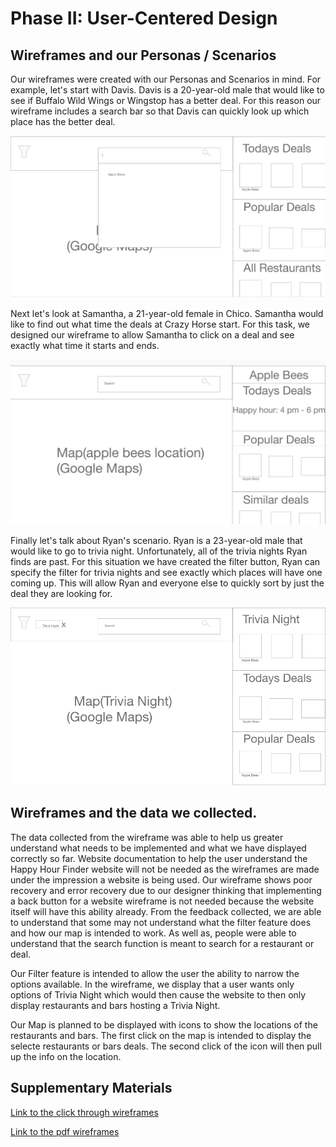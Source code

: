 # Phase II: User-Centered Design

## Wireframes and our Personas / Scenarios

Our wireframes were created with our Personas and Scenarios in mind. For example, let's start with Davis. Davis is a 20-year-old male that would like to see if Buffalo Wild Wings or Wingstop has a better deal. For this reason our wireframe includes a search bar so that Davis can quickly look up which place has the better deal.

![search bar](/design/Search.PNG)

Next let's look at Samantha, a 21-year-old female in Chico. Samantha would like to find out what time the deals at Crazy Horse start. For this task, we designed our wireframe to allow Samantha to click on a deal and see exactly what time it starts and ends.

![deal time](/design/Time.PNG)

Finally let's talk about Ryan's scenario. Ryan is a 23-year-old male that would like to go to trivia night. Unfortunately, all of the trivia nights Ryan finds are past. For this situation we have created the filter button, Ryan can specify the filter for trivia nights and see exactly which places will have one coming up. This will allow Ryan and everyone else to quickly sort by just the deal they are looking for.

![filter](/design/filter.jpg)

## Wireframes and the data we collected.

The data collected from the wireframe was able to help us greater understand what needs to be implemented and what we have displayed correctly so far. Website documentation to help the user understand the Happy Hour Finder website will not be needed as the wireframes are made under the impression a website is being used. Our wireframe shows poor recovery and error recovery due to our designer thinking that implementing a back button for a website wireframe is not needed because the website itself will have this ability already. From the feedback collected, we are able to understand that some may not understand what the filter feature does and how our map is intended to work. As well as, people were able to understand that the search function is meant to search for a restaurant or deal. 

Our Filter feature is intended to allow the user the ability to narrow the options available. In the wireframe, we display that a user wants only options of Trivia Night which would then cause the website to then only display restaurants and bars hosting a Trivia Night. 

Our Map is planned to be displayed with icons to show the locations of the restaurants and bars. The first click on the map is intended to display the selecte restaurants or bars deals. The second click of the icon will then pull up the info on the location. 


## Supplementary Materials

[Link to the click through wireframes](https://xd.adobe.com/view/e85dab4b-1196-47e5-98c8-8be5b6fc4946-bd0e/grid)

[Link to the pdf wireframes](https://github.com/UsabilityEngineering/Happy-Hour-Finder/files/8545924/wireframes_actions.pdf)

